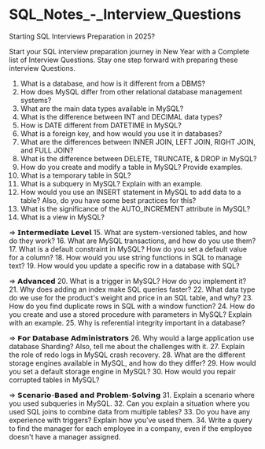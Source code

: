 # SQL_Notes_-_Interview_Questions
Starting SQL Interviews Preparation in 2025?

Start your SQL interview preparation journey in New Year with a Complete list of Interview Questions. Stay one step forward with preparing these interview Questions.

1. What is a database, and how is it different from a DBMS?
2. How does MySQL differ from other relational database management systems?
3. What are the main data types available in MySQL?
4. What is the difference between INT and DECIMAL data types?
5. How is DATE different from DATETIME in MySQL?
6. What is a foreign key, and how would you use it in databases?
7. What are the differences between INNER JOIN, LEFT JOIN, RIGHT JOIN, and FULL JOIN?
8. What is the difference between DELETE, TRUNCATE, & DROP in MySQL?
9. How do you create and modify a table in MySQL? Provide examples.
10. What is a temporary table in SQL?
11. What is a subquery in MySQL? Explain with an example.
12. How would you use an INSERT statement in MySQL to add data to a table? Also, do you have some best practices for this?
13. What is the significance of the AUTO_INCREMENT attribute in MySQL?
14. What is a view in MySQL?

=> 𝗜𝗻𝘁𝗲𝗿𝗺𝗲𝗱𝗶𝗮𝘁𝗲 𝗟𝗲𝘃𝗲𝗹
15. What are system-versioned tables, and how do they work?
16. What are MySQL transactions, and how do you use them?
17. What is a default constraint in MySQL? How do you set a default value for a column?
18. How would you use string functions in SQL to manage text?
19. How would you update a specific row in a database with SQL?

=> 𝗔𝗱𝘃𝗮𝗻𝗰𝗲𝗱 
20. What is a trigger in MySQL? How do you implement it?
21. Why does adding an index make SQL queries faster?
22. What data type do we use for the product's weight and price in an SQL table, and why?
23. How do you find duplicate rows in SQL with a window function?
24. How do you create and use a stored procedure with parameters in MySQL? Explain with an example.
25. Why is referential integrity important in a database?

=> 𝗙𝗼𝗿 𝗗𝗮𝘁𝗮𝗯𝗮𝘀𝗲 𝗔𝗱𝗺𝗶𝗻𝗶𝘀𝘁𝗿𝗮𝘁𝗼𝗿𝘀
26. Why would a large application use database Sharding? Also, tell me about the challenges with it.
27. Explain the role of redo logs in MySQL crash recovery.
28. What are the different storage engines available in MySQL, and how do they differ?
29. How would you set a default storage engine in MySQL?
30. How would you repair corrupted tables in MySQL?

=> 𝗦𝗰𝗲𝗻𝗮𝗿𝗶𝗼-𝗕𝗮𝘀𝗲𝗱 𝗮𝗻𝗱 𝗣𝗿𝗼𝗯𝗹𝗲𝗺-𝗦𝗼𝗹𝘃𝗶𝗻𝗴
31. Explain a scenario where you used subqueries in MySQL.
32. Can you explain a situation where you used SQL joins to combine data from multiple tables?
33. Do you have any experience with triggers? Explain how you’ve used them.
34. Write a query to find the manager for each employee in a company, even if the employee doesn't have a manager assigned.
